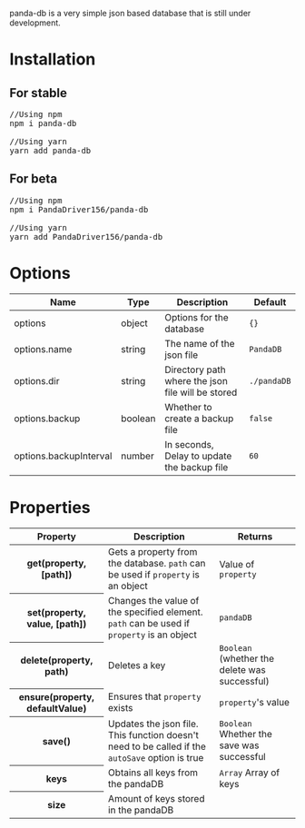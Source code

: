 panda-db is a very simple json based database that is still under development.

# Installation
## For stable
<pre>
//Using npm
npm i panda-db

//Using yarn
yarn add panda-db
</pre>
## For beta
<pre>
//Using npm
npm i PandaDriver156/panda-db

//Using yarn
yarn add PandaDriver156/panda-db
</pre>
# Options
<table>
    <thead>
        <tr>
            <th>Name</th>
            <th>Type</th>
            <th>Description</th>
            <th>Default</th>
        </tr>
    </thead>
    <tbody>
        <tr>
            <td>options</td>
            <td>object</td>
            <td>Options for the database</td>
            <td><code>{}</code></td>
        </tr>
        <tr>
            <td>options.name</td>
            <td>string</td>
            <td>The name of the json file</td>
            <td><code>PandaDB</code></td>
        </tr>
        <tr>
            <td>options.dir</td>
            <td>string</td>
            <td>Directory path where the json file will be stored</td>
            <td><code>./pandaDB</code></td>
        </tr>
        <tr>
            <td>options.backup</td>
            <td>boolean</td>
            <td>Whether to create a backup file</td>
            <td><code>false</code></td>
        </tr>
        <tr>
             <td>options.backupInterval</td>
             <td>number</td>
             <td>In seconds, Delay to update the backup file</td>
             <td><code>60</code></td>
        </tr>
    </tbody>
</table>

# Properties
<table>
    <thead>
        <tr>
            <th>Property</th>
            <th>Description</th>
            <th>Returns</th>
        </tr>
    </thead>
    <tbody>
        <tr>
            <th>get(property, [path])</th>
            <td>Gets a property from the database. <code>path</code> can be used if <code>property</code> is an object</td>
            <td>Value of <code>property</code></td>
        </tr>
        <tr>
            <th>set(property, value, [path])</th>
            <td>Changes the value of the specified element. <code>path</code> can be used if <code>property</code> is an object</td>
            <td><code>pandaDB</code></td>
        </tr>
        <tr>
            <th>delete(property, path)</th>
            <td>Deletes a key</td>
            <td><code>Boolean</code> (whether the delete was successful)</td>
        </tr>
        <tr>
            <th>ensure(property, defaultValue)</th>
            <td>Ensures that <code>property</code> exists</td>
            <td><code>property</code>'s value</td>
        </tr>
        <tr>
            <th>save()</th>
            <td>Updates the json file. This function doesn't need to be called if the <code>autoSave</code> option is true</td>
            <td><code>Boolean</code> Whether the save was successful</td>
        </tr>
        <tr>
            <th>keys</th>
            <td>Obtains all keys from the pandaDB</td>
            <td><code>Array<string></code> Array of keys</td>
        </tr>
        <tr>
            <th>size</th>
            <td>Amount of keys stored in the pandaDB</td>
            <td></td>
        </tr>
    </tbody>
</table>
